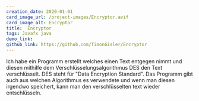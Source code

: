 ```yaml
---
creation_date: 2020-01-01
card_image_url: /project-images/Encryptor.avif
card_image_alt: Encryptor
title:  Encryptor
tags: Javafx java
demo_link: 
github_link: https://github.com/TimonGisler/Encryptor
---
```


Ich habe ein Programm erstellt welches einen Text entgegen nimmt und diesen mithilfe dem Verschlüsselungsalgorithmus DES den Text verschlüsselt. DES steht für "Data Encryption Standard". Das Programm gibt auch aus welchen Algorithmus es verwendete und wenn man diesen irgendwo speichert, kann man den verschlüsselten text wieder entschlüsseln.


